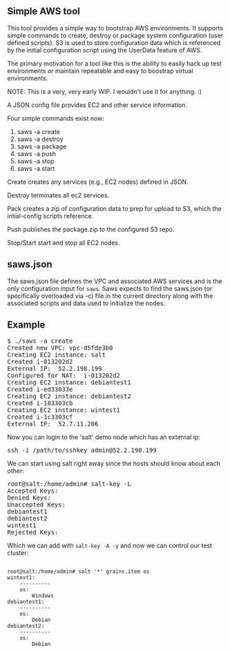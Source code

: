 Simple AWS tool
---------------

This tool provides a simple way to bootstrap AWS environments. It supports
simple commands to create, destroy or package system configuration (user
defined scripts). S3 is used to store configuration data which is referenced by
the initial configuration script using the UserData feature of AWS.

The primary motivation for a tool like this is the ability to easily hack up
test environments or maintain repeatable and easy to boostrap virtual
environments.

NOTE: This is a very, very early WIP. I wouldn't use it for anything. :)

A JSON config file provides EC2 and other service information.

Four simple commands exist now:

1. saws -a create
2. saws -a destroy
3. saws -a package
4. saws -a push
5. saws -a stop
6. saws -a start

Create creates any services (e.g., EC2 nodes) defined in JSON.

Destroy terminates all ec2 services.

Pack creates a zip of configuration data to prep for upload to S3, which the intial-config scripts reference.

Push publishes the package.zip to the configured S3 repo.

Stop/Start start and stop all EC2 nodes.

saws.json
---------

The saws.json file defines the VPC and associated AWS services and is the only configuration input for <code>saws</code>. Saws expects to find the saws.json (or specifically overloaded via -c) file in the current directory along with the associated scripts and data used to initialize the nodes.


Example
-------
<pre>
$ ./saws -a create
Created new VPC: vpc-d5fde3b0
Creating EC2 instance: salt
Created i-013202d2
External IP:  52.2.198.199
Configured for NAT:  i-013202d2
Creating EC2 instance: debiantest1
Created i-ed33033e
Creating EC2 instance: debiantest2
Created i-183303cb
Creating EC2 instance: wintest1
Created i-1c3303cf
External IP:  52.7.11.206
</pre>

Now you can login to the 'salt' demo node which has an external ip:
<pre>
ssh -i /path/to/sshkey admin@52.2.198.199
</pre>

We can start using salt right away since the hosts should know about each other:
<pre>
root@salt:/home/admin# salt-key -L
Accepted Keys:
Denied Keys:
Unaccepted Keys:
debiantest1
debiantest2
wintest1
Rejected Keys:
</pre>

Which we can add with <code>salt-key -A -y</code> and now we can control our test cluster:

<code>
root@salt:/home/admin# salt '*' grains.item os
wintest1:
    ----------
    os:
        Windows
debiantest1:
    ----------
    os:
        Debian
debiantest2:
    ----------
    os:
        Debian
</code>
